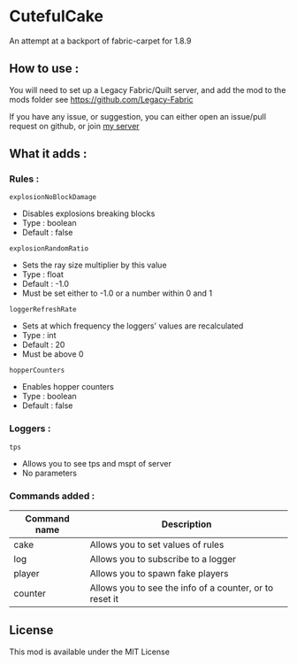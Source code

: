 # CutefulCake
An attempt at a backport of fabric-carpet for 1.8.9

## How to use :
You will need to set up a Legacy Fabric/Quilt server, and add the mod to the mods folder
see https://github.com/Legacy-Fabric

If you have any issue, or suggestion, you can either open an issue/pull request on github, or join [my server](https://discord.gg/FCQrwXy)

## What it adds :

### Rules :
`explosionNoBlockDamage`
* Disables explosions breaking blocks
* Type : boolean
* Default : false

`explosionRandomRatio`
* Sets the ray size multiplier by this value
* Type : float
* Default : -1.0
* Must be set either to -1.0 or a number within 0 and 1

`loggerRefreshRate`
* Sets at which frequency the loggers' values are recalculated
* Type : int
* Default : 20
* Must be above 0

`hopperCounters`
* Enables hopper counters
* Type : boolean
* Default : false

### Loggers :
`tps`
* Allows you to see tps and mspt of server
* No parameters

### Commands added :

| Command name | Description                                             |
| ------------ | ------------------------------------------------------- |
| cake         | Allows you to set values of rules                       |
| log          | Allows you to subscribe to a logger                     |
| player       | Allows you to spawn fake players                        |
| counter      | Allows you to see the info of a counter, or to reset it |

## License

This mod is available under the MIT License
